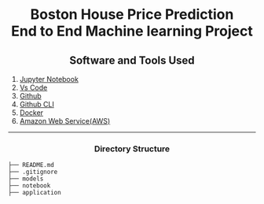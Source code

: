 <h1 align="center">Boston House Price Prediction <br> End to End Machine learning Project</h1>


<h2 align="center">Software and Tools Used</h2>  

1. [Jupyter Notebook](https://jupyter.org/)
2. [Vs Code](https://code.visualstudio.com/download)
3. [Github](https://github.com/)
4. [Github CLI](https://cli.github.com/)
5. [Docker](https://docs.docker.com/engine/install/)
6. [Amazon Web Service(AWS)](https://aws.amazon.com/console/)

---  

<h3 align="center">Directory Structure</h3>  

```  
├── README.md  
├── .gitignore  
├── models  
├── notebook  
├── application  
```

